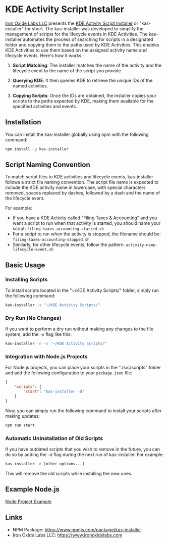 # KDE Activity Script Installer

[Iron Oxide Labs LLC](https://www.ironoxidelabs.com) presents the [KDE Activity Script Installer](https://www.npmjs.com/package/kas-installer) or "kas-installer" for short. The kas-installer was developed to simplify the management of scripts for the lifecycle events in KDE Activities. The kas-installer automates the process of searching for scripts in a designated folder and copying them to the paths used by KDE Activities. This enables KDE Activities to use them based on the assigned activity name and lifecycle events. Here's how it works:

1. **Script Matching**: The installer matches the name of the activity and the lifecycle event to the name of the script you provide.

2. **Querying KDE**: It then queries KDE to retrieve the unique IDs of the named activities.

3. **Copying Scripts**: Once the IDs are obtained, the installer copies your scripts to the paths expected by KDE, making them available for the specified activities and events.

## Installation

You can install the kas-installer globally using npm with the following command:

```bash
npm install -g kas-installer
```

## Script Naming Convention

To match script files to KDE activities and lifecycle events, kas-installer follows a strict file naming convention. The script file name is expected to include the KDE activity name in lowercase, with special characters removed, spaces replaced by dashes, followed by a dash and the name of the lifecycle event.

For example:

-   If you have a KDE Activity called "Filing Taxes & Accounting" and you want a script to run when that activity is started, you should name your script: `filing-taxes-accounting-started.sh`
-   For a script to run when the activity is stopped, the filename should be: `filing-taxes-accounting-stopped.sh`
-   Similarly, for other lifecycle events, follow the pattern: `activity-name-lifecycle-event.sh`

## Basic Usage

### Installing Scripts

To install scripts located in the "~/KDE Activity Scripts/" folder, simply run the following command:

```bash
kas-installer -s "~/KDE Activity Scripts/"
```

### Dry Run (No Changes)

If you want to perform a dry run without making any changes to the file system, add the `-n` flag like this:

```bash
kas-installer -n -s "~/KDE Activity Scripts/"
```

### Integration with Node.js Projects

For Node.js projects, you can place your scripts in the "./src/scripts" folder and add the following configuration to your `package.json` file:

```json
{
	"scripts": {
		"start": "kas-installer -d"
	}
}
```

Now, you can simply run the following command to install your scripts after making updates:

```bash
npm run start
```

### Automatic Uninstallation of Old Scripts

If you have outdated scripts that you wish to remove in the future, you can do so by adding the `-d` flag during the next run of kas-installer. For example:

```bash
kas-installer -d [other options...]
```

This will remove the old scripts while installing the new ones.

## Example Node.js

[Node Project Example](./example/node-project-example)

## Links

-   NPM Package: https://www.npmjs.com/package/kas-installer
-   Iron Oxide Labs LLC: https://www.ironoxidelabs.com
